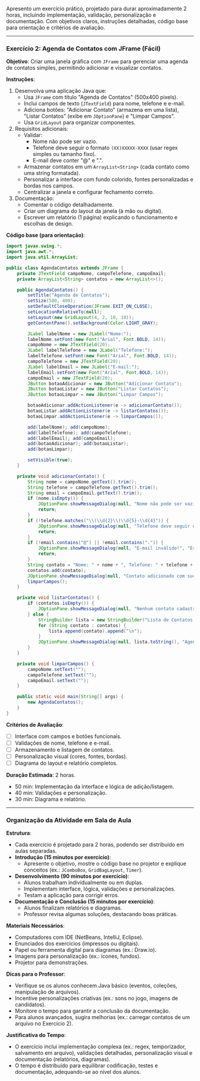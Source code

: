 Apresento um exercício prático, projetado para durar aproximadamente 2 horas, incluindo implementação, validação, personalização e documentação. Com objetivos claros, instruções detalhadas, código base para orientação e critérios de avaliação.

---

### **Exercício 2: Agenda de Contatos com JFrame (Fácil)**

**Objetivo**: Criar uma janela gráfica com `JFrame` para gerenciar uma agenda de contatos simples, permitindo adicionar e visualizar contatos.

**Instruções**:
1. Desenvolva uma aplicação Java que:
   - Usa `JFrame` com título "Agenda de Contatos" (500x400 pixels).
   - Inclui campos de texto (`JTextField`) para nome, telefone e e-mail.
   - Adiciona botões: "Adicionar Contato" (armazena em uma lista), "Listar Contatos" (exibe em `JOptionPane`) e "Limpar Campos".
   - Usa `GridLayout` para organizar componentes.
2. Requisitos adicionais:
   - Validar:
     - Nome não pode ser vazio.
     - Telefone deve seguir o formato `(XX)XXXXX-XXXX` (usar regex simples ou tamanho fixo).
     - E-mail deve conter "@" e ".".
   - Armazenar contatos em um `ArrayList<String>` (cada contato como uma string formatada).
   - Personalizar a interface com fundo colorido, fontes personalizadas e bordas nos campos.
   - Centralizar a janela e configurar fechamento correto.
3. Documentação:
   - Comentar o código detalhadamente.
   - Criar um diagrama do layout da janela (à mão ou digital).
   - Escrever um relatório (1 página) explicando o funcionamento e escolhas de design.

**Código base (para orientação)**:
```java
import javax.swing.*;
import java.awt.*;
import java.util.ArrayList;

public class AgendaContatos extends JFrame {
    private JTextField campoNome, campoTelefone, campoEmail;
    private ArrayList<String> contatos = new ArrayList<>();

    public AgendaContatos() {
        setTitle("Agenda de Contatos");
        setSize(500, 400);
        setDefaultCloseOperation(JFrame.EXIT_ON_CLOSE);
        setLocationRelativeTo(null);
        setLayout(new GridLayout(4, 2, 10, 10));
        getContentPane().setBackground(Color.LIGHT_GRAY);

        JLabel labelNome = new JLabel("Nome:");
        labelNome.setFont(new Font("Arial", Font.BOLD, 14));
        campoNome = new JTextField(20);
        JLabel labelTelefone = new JLabel("Telefone:");
        labelTelefone.setFont(new Font("Arial", Font.BOLD, 14));
        campoTelefone = new JTextField(20);
        JLabel labelEmail = new JLabel("E-mail:");
        labelEmail.setFont(new Font("Arial", Font.BOLD, 14));
        campoEmail = new JTextField(20);
        JButton botaoAdicionar = new JButton("Adicionar Contato");
        JButton botaoListar = new JButton("Listar Contatos");
        JButton botaoLimpar = new JButton("Limpar Campos");

        botaoAdicionar.addActionListener(e -> adicionarContato());
        botaoListar.addActionListener(e -> listarContatos());
        botaoLimpar.addActionListener(e -> limparCampos());

        add(labelNome); add(campoNome);
        add(labelTelefone); add(campoTelefone);
        add(labelEmail); add(campoEmail);
        add(botaoAdicionar); add(botaoListar);
        add(botaoLimpar);

        setVisible(true);
    }

    private void adicionarContato() {
        String nome = campoNome.getText().trim();
        String telefone = campoTelefone.getText().trim();
        String email = campoEmail.getText().trim();
        if (nome.isEmpty()) {
            JOptionPane.showMessageDialog(null, "Nome não pode ser vazio!", "Erro", JOptionPane.ERROR_MESSAGE);
            return;
        }
        if (!telefone.matches("\\(\\d{2}\\)\\d{5}-\\d{4}")) {
            JOptionPane.showMessageDialog(null, "Telefone deve seguir o formato (XX)XXXXX-XXXX!", "Erro", JOptionPane.ERROR_MESSAGE);
            return;
        }
        if (!email.contains("@") || !email.contains(".")) {
            JOptionPane.showMessageDialog(null, "E-mail inválido!", "Erro", JOptionPane.ERROR_MESSAGE);
            return;
        }
        String contato = "Nome: " + nome + ", Telefone: " + telefone + ", E-mail: " + email;
        contatos.add(contato);
        JOptionPane.showMessageDialog(null, "Contato adicionado com sucesso!", "Sucesso", JOptionPane.INFORMATION_MESSAGE);
        limparCampos();
    }

    private void listarContatos() {
        if (contatos.isEmpty()) {
            JOptionPane.showMessageDialog(null, "Nenhum contato cadastrado!", "Agenda", JOptionPane.INFORMATION_MESSAGE);
        } else {
            StringBuilder lista = new StringBuilder("Lista de Contatos:\n");
            for (String contato : contatos) {
                lista.append(contato).append("\n");
            }
            JOptionPane.showMessageDialog(null, lista.toString(), "Agenda", JOptionPane.INFORMATION_MESSAGE);
        }
    }

    private void limparCampos() {
        campoNome.setText("");
        campoTelefone.setText("");
        campoEmail.setText("");
    }

    public static void main(String[] args) {
        new AgendaContatos();
    }
}
```

**Critérios de Avaliação**:
- [ ] Interface com campos e botões funcionais.
- [ ] Validações de nome, telefone e e-mail.
- [ ] Armazenamento e listagem de contatos.
- [ ] Personalização visual (cores, fontes, bordas).
- [ ] Diagrama do layout e relatório completos.

**Duração Estimada**: 2 horas.
- 50 min: Implementação da interface e lógica de adição/listagem.
- 40 min: Validações e personalização.
- 30 min: Diagrama e relatório.

---

### **Organização da Atividade em Sala de Aula**

**Estrutura**:
- Cada exercício é projetado para 2 horas, podendo ser distribuído em aulas separadas.
- **Introdução (15 minutos por exercício)**:
  - Apresente o objetivo, mostre o código base no projetor e explique conceitos (ex.: `JComboBox`, `GridBagLayout`, `Timer`).
- **Desenvolvimento (90 minutos por exercício)**:
  - Alunos trabalham individualmente ou em duplas.
  - Implementam interface, lógica, validações e personalizações.
  - Testam a aplicação para corrigir erros.
- **Documentação e Conclusão (15 minutos por exercício)**:
  - Alunos finalizam relatórios e diagramas.
  - Professor revisa algumas soluções, destacando boas práticas.

**Materiais Necessários**:
- Computadores com IDE (NetBeans, IntelliJ, Eclipse).
- Enunciados dos exercícios (impressos ou digitais).
- Papel ou ferramenta digital para diagramas (ex.: Draw.io).
- Imagens para personalização (ex.: ícones, fundos).
- Projetor para demonstrações.

**Dicas para o Professor**:
- Verifique se os alunos conhecem Java básico (eventos, coleções, manipulação de arquivos).
- Incentive personalizações criativas (ex.: sons no jogo, imagens de candidatos).
- Monitore o tempo para garantir a conclusão da documentação.
- Para alunos avançados, sugira melhorias (ex.: carregar contatos de um arquivo no Exercício 2).

**Justificativa do Tempo**:
- O exercício inclui implementação complexa (ex.: regex, temporizador, salvamento em arquivo), validações detalhadas, personalização visual e documentação (relatórios, diagramas).
- O tempo é distribuído para equilibrar codificação, testes e documentação, adequando-se ao nível dos alunos.